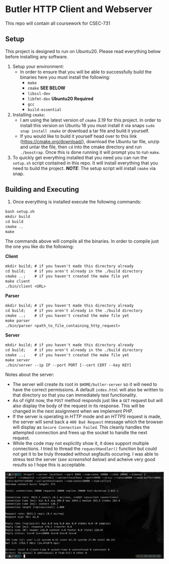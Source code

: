 # Butler HTTP Client and Webserver

This repo will contain all coursework for CSEC-731

## Setup
This project is designed to run on Ubuntu20. Please read everything below before installing any software.
1) Setup your environment:
   * In order to ensure that you will be able to successfully build the binaries here you must install the following:
     * `make`
     * `cmake` **SEE BELOW**
     * `libssl-dev`
     * `libfmt-dev` **Ubuntu20 Required**
     * `gcc`
     * `build-essential`
2) Installing `cmake`:
   * I am using the latest version of `cmake` _3.19_ for this project. In order to install this version on Ubuntu 18 you must install it via snaps `sudo snap install cmake` or download a tar file and build it yourself. 
   * If you would like to build it yourself head over to this link (https://cmake.org/download/), download the Ubuntu tar file, unzip and untar the file, then `cd` into the cmake directory and run `./boostrap`. Once this is done running it will prompt you to run `make`.
3) To quickly get everything installed that you need you can run the `setup.sh` script contained in this repo. It will install everything that you need to build the project. **_NOTE_**: The setup script will install `cmake` via snap.

## Building and Executing

1) Once everything is installed execute the following commands:
```
bash setup.sh
mkdir build
cd build
cmake ..
make
```

The commands above will compile all the binaries. In order to compile just the one you like do the following:

**Client**
```
mkdir build; # if you haven't made this directory already
cd build;    # if you aren't already in the ./build directory
cmake ..;    # if you haven't created the make file yet
make client
./bin/client <URL>
```

**Parser**
```
mkdir build; # if you haven't made this directory already
cd build;    # if you aren't already in the ./build directory
cmake ..;    # if you haven't created the make file yet
make parser
./bin/parser <path_to_file_containing_http_request>
```

**Server**
```
mkdir build; # if you haven't made this directory already
cd build;    # if you aren't already in the ./build directory
cmake ..;    # if you haven't created the make file yet
make server
./bin/server --ip IP --port PORT [--cert CERT --key KEY]
```

Notes about the server:
   - The server will create its root in `$HOME/butler-server` so it will need to have the correct permissions. A default `index.html` will also be written to that directory so that you can immediately test functionality.
   - As of right now, the `POST` method responds just like a `GET` request but will also display the body of the request in its response. This will be changed in the next assignment when we implement PHP.
   - If the server is operating in _HTTP_ mode and an _HTTPS_ request is made, the server will send back a `400 Bad Request` message which the browser will display as `Secure Connection Failed`. This cleanly handles the attempted connection and frees up the socket to handle the next request.
   - While the code may not explicitly show it, it does support multiple connections. I tried to thread the `requestHandler()` function but could not get it to be truly threaded without segfaults occuring. I was able to stress test the server (_see screenshot below_) and acheive very good results so I hope this is acceptable.

![performance with httperf](httperf_performance.png)
